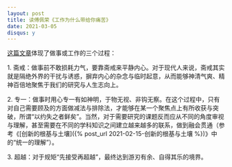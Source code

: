```yaml
---
layout: post
title: 读傅佩荣《工作为什么带给你痛苦》
date: 2021-03-05
disqus: y
---
```


[这篇文章](https://weibo.com/ttarticle/p/show?id=2309404610044007415813)体现了做事或工作的三个过程：

1\. 斋戒：做事前不敢损耗力气，要靠斋戒来平静内心。对于现代人来说，斋戒其实就是隔绝外界的干扰与诱惑，摒弃内心的杂念与临时起意，从而能够神清气爽、精神百倍地聚焦于我们的研究与人生志向上。

2\. 专一：做事时用心专一有如神明，于物无视、非钩无察。在这个过程中，只有对自己需要顾及的方面做减法与排除法，才能够在某一个聚焦点上有所收获与突破，所谓“以约失之者鲜矣”。当然，对于需要研究的课题反而应从不同的角度审视与理解，甚至需要在不同的学科知识之间建立越来越多的联系，做到融会贯通（参考《[创新的根基与土壤]({% post_url 2021-02-15-创新的根基与土壤 %})》中的“统一的理解”）。

3\. 超越：对于规矩“先接受再超越”，最终达到游刃有余、自得其乐的境界。
